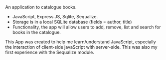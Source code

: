 An application to catalogue books.
- JavaScript, Express JS, Sqlite, Sequalize.
- Storage is in a local SQLite database (fields = author, title)
- Functionality, the app will allow users to add, remove, list and search for books in the catalogue.

This App was created to help me learn/understand JavaScript, especially the interaction of client-side javaScript with server-side. This was also my first experience with the Sequalize module.
